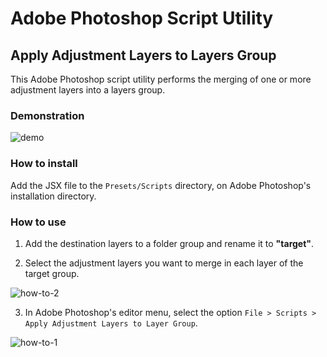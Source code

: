 # Adobe Photoshop Script Utility

## Apply Adjustment Layers to Layers Group

This Adobe Photoshop script utility performs the merging of one or more adjustment layers into a layers group.

### Demonstration
![demo](https://user-images.githubusercontent.com/2921281/234687312-b8d60447-b988-41da-bcd7-ee4ba8909780.gif)

### How to install

Add the JSX file to the `Presets/Scripts` directory, on Adobe Photoshop's installation directory.

### How to use

1. Add the destination layers to a folder group and rename it to **"target"**.

2. Select the adjustment layers you want to merge in each layer of the target group.

![how-to-2](https://user-images.githubusercontent.com/2921281/234687347-c8141174-c32f-4d99-a4f9-e281f402aecc.jpg)

3. In Adobe Photoshop's editor menu, select the option `File > Scripts > Apply Adjustment Layers to Layer Group`.

![how-to-1](https://user-images.githubusercontent.com/2921281/234698474-82072574-623e-4636-b46e-a7d0298f46c8.jpg)
